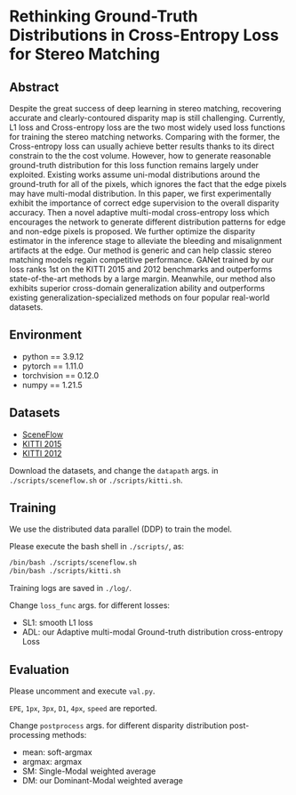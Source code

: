 # Rethinking Ground-Truth Distributions in Cross-Entropy Loss for Stereo Matching

## Abstract

Despite the great success of deep learning in stereo matching, recovering accurate and clearly-contoured disparity map is still challenging. Currently, L1 loss and Cross-entropy loss are the two most widely used loss functions for training the stereo matching networks. Comparing with the former, the Cross-entropy loss can usually achieve better results thanks to its direct constrain to the the cost volume. However, how to generate reasonable ground-truth distribution for this loss function remains largely under exploited. Existing works assume uni-modal distributions around the ground-truth for all of the pixels, which ignores the fact that the edge pixels may have multi-modal distribution. In this paper, we first experimentally exhibit the importance of correct edge supervision to the overall disparity accuracy. Then a novel adaptive multi-modal cross-entropy loss which encourages the network to generate different distribution patterns for edge and non-edge pixels is proposed. We further optimize the disparity estimator in the inference stage to alleviate the bleeding and misalignment artifacts at the edge. Our method is generic and can help classic stereo matching models regain competitive performance. GANet trained by our loss ranks 1st on the KITTI 2015 and 2012 benchmarks and outperforms state-of-the-art methods by a large margin. Meanwhile, our method also exhibits superior cross-domain generalization ability and outperforms existing generalization-specialized methods on four popular real-world datasets.

## Environment

- python == 3.9.12
- pytorch == 1.11.0
- torchvision == 0.12.0
- numpy == 1.21.5

## Datasets

- [SceneFlow](https://lmb.informatik.uni-freiburg.de/resources/datasets/SceneFlowDatasets.en.html)
- [KITTI 2015](https://www.cvlibs.net/datasets/kitti/eval_scene_flow.php?benchmark=stereo)
- [KITTI 2012](https://www.cvlibs.net/datasets/kitti/eval_stereo_flow.php?benchmark=stereo)

Download the datasets, and change the `datapath` args. in `./scripts/sceneflow.sh` or `./scripts/kitti.sh`.

## Training

We use the distributed data parallel (DDP) to train the model.

Please execute the bash shell in `./scripts/`, as:

```bash
/bin/bash ./scripts/sceneflow.sh
/bin/bash ./scripts/kitti.sh
```

Training logs are saved in `./log/`.

Change `loss_func` args. for different losses:
- SL1: smooth L1 loss
- ADL: our Adaptive multi-modal Ground-truth distribution cross-entropy Loss

## Evaluation

Please uncomment and execute `val.py`.

`EPE`, `1px`, `3px`, `D1`, `4px`, `speed` are reported.

Change `postprocess` args. for different disparity distribution post-processing methods:
- mean: soft-argmax
- argmax: argmax
- SM: Single-Modal weighted average
- DM: our Dominant-Modal weighted average